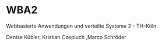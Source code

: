 # WBA2
Webbasierte Anwendungen und verteilte Systeme 2 - TH-Köln

Denise Kübler, Kristian Czepluch ,Marco Schröder